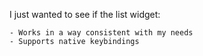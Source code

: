 I just wanted to see if the list widget:

    - Works in a way consistent with my needs
    - Supports native keybindings
